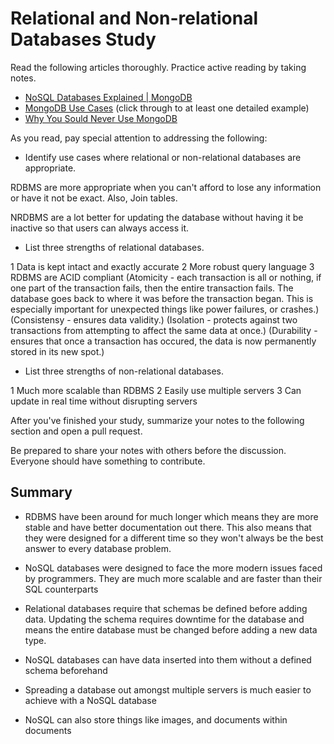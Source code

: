 # Relational and Non-relational Databases Study

Read the following articles thoroughly. Practice active reading by taking notes.

-   [NoSQL Databases Explained | MongoDB](https://www.mongodb.com/nosql-explained)
-   [MongoDB Use Cases](http://docs.mongodb.org/ecosystem/use-cases/) (click
    through to at least one detailed example)
-   [Why You Sould Never Use MongoDB](http://www.sarahmei.com/blog/2013/11/11/why-you-should-never-use-mongodb/)

As you read, pay special attention to addressing the following:

-   Identify use cases where relational or non-relational databases are appropriate.

RDBMS are more appropriate when you can't afford to lose any information or have it not be exact. Also, Join tables.

NRDBMS are a lot better for updating the database without having it be inactive so that users can always access it.

-   List three strengths of relational databases.

1 Data is kept intact and exactly accurate
2 More robust query language
3 RDBMS are ACID compliant
(Atomicity - each transaction is all or nothing, if one part of the transaction fails, then the entire transaction fails. The database goes back to where it was before the transaction began. This is especially important for unexpected things like power failures, or crashes.)
(Consistensy - ensures data validity.)
(Isolation - protects against two transactions from attempting to affect the same data at once.)
(Durability - ensures that once a transaction has occured, the data is now permanently stored in its new spot.)


-   List three strengths of non-relational databases.

1 Much more scalable than RDBMS
2 Easily use multiple servers
3 Can update in real time without disrupting servers

After you've finished your study, summarize your notes to the following section
and open a pull request.

Be prepared to share your notes with others before the discussion. Everyone
should have something to contribute.

## Summary

<!-- your notes here -->
- RDBMS have been around for much longer which means they are more stable and have better documentation out there. This also means that they were designed for a different time so they won't always be the best answer to every database problem.

- NoSQL databases were designed to face the more modern issues faced by programmers. They are much more scalable and are faster than their SQL counterparts

- Relational databases require that schemas be defined before adding data. Updating the schema requires downtime for the database and means the entire database must be changed before adding a new data type.

- NoSQL databases can have data inserted into them without a defined schema beforehand

- Spreading a database out amongst multiple servers is much easier to achieve with a NoSQL database

- NoSQL can also store things like images, and documents within documents
